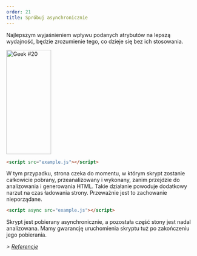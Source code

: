 ```yaml
---
order: 21
title: Spróbuj asynchronicznie
---
```


Najlepszym wyjaśnieniem wpływu podanych atrybutów na lepszą wydajność, będzie zrozumienie tego, co dzieje się bez ich stosowania.

<div class="img-left">
  <img id="geek-20" class="icos-geek" src="http://browserdiet.com/en/assets/img/20.png" alt="Geek #20" width="118" height="275" />
</div>

``` html
<script src="example.js"></script>
```

W tym przypadku, strona czeka do momentu, w którym skrypt zostanie całkowicie pobrany, przeanalizowany i wykonany, zanim przejdzie do analizowania i generowania HTML. Takie działanie powoduje dodatkowy narzut na czas ładowania strony. Przeważnie jest to zachowanie nieporządane.

``` html
<script async src="example.js"></script>
```

Skrypt jest pobierany asynchronicznie, a pozostała część stony jest nadal analizowana. Mamy gwarancję uruchomienia skryptu tuż po zakończeniu jego pobierania.

*> [Referencje](https://github.com/zenorocha/browser-diet/wiki/References#try-out-async)*
